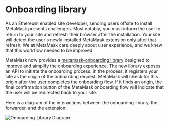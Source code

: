 # Onboarding library

As an Ethereum enabled site developer, sending users offsite to install MetaMask presents challenges.
Most notably, you must inform the user to return to your site and refresh their browser after the
installation. Your site will detect the user's newly installed MetaMask extension only after that refresh.
We at MetaMask care deeply about user experience, and we knew that this workflow needed to be improved.

MetaMask now provides a [metamask-onboarding library](https://github.com/MetaMask/metamask-onboarding)
designed to improve and simplify the onboarding experience.
The new library exposes an API to initiate the onboarding process.
In the process, it registers your site as the origin of the onboarding request.
MetaMask will check for this origin after the user completes the onboarding flow. If it finds an origin, the final confirmation button of the MetaMask onboarding flow will indicate that the user will be redirected back to your site.

Here is a diagram of the interactions between the onboarding library, the forwarder, and the extension:

![Onboarding Library Diagram](https://user-images.githubusercontent.com/2459287/67541693-439c9600-f6c0-11e9-93f8-112a8941384a.png)

